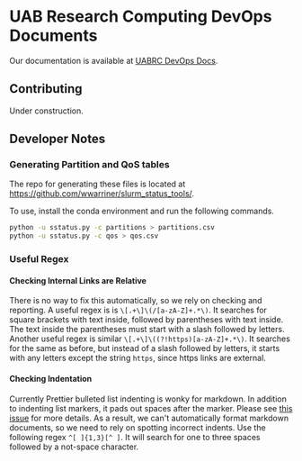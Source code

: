 # UAB Research Computing DevOps Documents

Our documentation is available at [UABRC DevOps Docs](https://uabrc.github.io/devops-docs/).

## Contributing

Under construction.

## Developer Notes

### Generating Partition and QoS tables

The repo for generating these files is located at <https://github.com/wwarriner/slurm_status_tools/>.

To use, install the conda environment and run the following commands.

```bash
python -u sstatus.py -c partitions > partitions.csv
python -u sstatus.py -c qos > qos.csv
```

### Useful Regex

#### Checking Internal Links are Relative

There is no way to fix this automatically, so we rely on checking and reporting. A useful regex is is `\[.+\]\(/[a-zA-Z]+.*\)`. It searches for square brackets with text inside, followed by parentheses with text inside. The text inside the parentheses must start with a slash followed by letters. Another useful regex is similar `\[.+\]\((?!https)[a-zA-Z]+.*\)`. It searches for the same as before, but instead of a slash followed by letters, it starts with any letters except the string `https`, since https links are external.

#### Checking Indentation

Currently Prettier bulleted list indenting is wonky for markdown. In addition to indenting list markers, it pads out spaces after the marker. Please see [this issue](https://github.com/prettier/prettier/issues/5019) for more details. As a result, we can't automatically format markdown documents, so we need to rely on spotting incorrect indents. Use the following regex `^[ ]{1,3}[^ ]`. It will search for one to three spaces followed by a not-space character.
